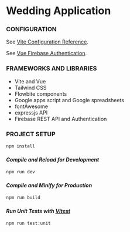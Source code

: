 # Wedding Application

### CONFIGURATION

See [Vite Configuration Reference](https://vitejs.dev/config/).

See [Vue Firebase Authentication](https://learnvue.co/articles/vue-firebase-authentication).

### FRAMEWORKS AND LIBRARIES
- Vite and Vue
- Tailwind CSS
- Flowbite components
- Google apps script and Google spreadsheets
- fontAwesome
- expressjs API
- Firebase REST API and Authentication

### PROJECT SETUP

```sh
npm install
```

#### *Compile and Reload for Development*

```sh
npm run dev
```

#### *Compile and Minify for Production*

```sh
npm run build
```

#### *Run Unit Tests with [Vitest](https://vitest.dev/)*

```sh
npm run test:unit
```
